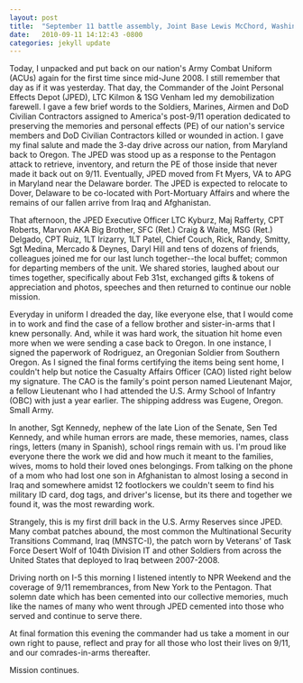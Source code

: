 ```yaml
---
layout: post
title:  "September 11 battle assembly, Joint Base Lewis McChord, Washington."
date:   2010-09-11 14:12:43 -0800
categories: jekyll update
---
```


Today, I unpacked and put back on our nation's Army Combat Uniform (ACUs) again for the first time since mid-June 2008. I still remember that day as if it was yesterday. That day, the Commander of the Joint Personal Effects Depot (JPED), LTC Kilmon & 1SG Venham led my demobilization farewell. I gave a few brief words to the Soldiers, Marines, Airmen and DoD Civilian Contractors assigned to America's post-9/11 operation dedicated to preserving the memories and personal effects (PE) of our nation's service members and DoD Civilian Contractors killed or wounded in action. I gave my final salute and made the 3-day drive across our nation, from Maryland back to Oregon. The JPED was stood up as a response to the Pentagon attack to retrieve, inventory, and return the PE of those inside that never made it back out on 9/11. Eventually, JPED moved from Ft Myers, VA to APG in Maryland near the Delaware border. The JPED is expected to relocate to Dover, Delaware to be co-located with Port-Mortuary Affairs and where the remains of our fallen arrive from Iraq and Afghanistan.

That afternoon, the JPED Executive Officer LTC Kyburz, Maj Rafferty, CPT Roberts, Marvon AKA Big Brother, SFC (Ret.) Craig & Waite, MSG (Ret.) Delgado, CPT Ruiz, 1LT Irizarry, 1LT Patel, Chief Couch, Rick, Randy, Smitty, Sgt Medina, Mercado & Deynes, Daryl Hill and tens of dozens of friends, colleagues joined me for our last lunch together--the local buffet; common for departing members of the unit. We shared stories, laughed about our times together, specifically about Feb 31st, exchanged gifts & tokens of appreciation and photos, speeches and then returned to continue our noble mission.

Everyday in uniform I dreaded the day, like everyone else, that I would come in to work and find the case of a fellow brother and sister-in-arms that I knew personally. And, while it was hard work, the situation hit home even more when we were sending a case back to Oregon. In one instance, I signed the paperwork of Rodriguez, an Oregonian Soldier from Southern Oregon. As I signed the final forms certifying the items being sent home, I couldn't help but notice the Casualty Affairs Officer (CAO) listed right below my signature. The CAO is the family's point person named Lieutenant Major, a fellow Lieutenant who I had attended the U.S. Army School of Infantry (OBC) with just a year earlier. The shipping address was Eugene, Oregon. Small Army.

In another, Sgt Kennedy, nephew of the late Lion of the Senate, Sen Ted Kennedy, and while human errors are made, these memories, names, class rings, letters (many in Spanish), school rings remain with us. I'm proud like everyone there the work we did and how much it meant to the families, wives, moms to hold their loved ones belongings. From talking on the phone of a mom who had lost one son in Afghanistan to almost losing a second in Iraq and somewhere amidst 12 footlockers we couldn't seem to find his military ID card, dog tags, and driver's license, but its there and together we found it, was the most rewarding work.

Strangely, this is my first drill back in the U.S. Army Reserves since JPED. Many combat patches abound, the most common the Multinational Security Transitions Command, Iraq (MNSTC-I), the patch worn by Veterans' of Task Force Desert Wolf of 104th Division IT and other Soldiers from across the United States that deployed to Iraq between 2007-2008.

Driving north on I-5 this morning I listened intently to NPR Weekend and the coverage of 9/11 remembrances, from New York to the Pentagon. That solemn date which has been cemented into our collective memories, much like the names of many who went through JPED cemented into those who served and continue to serve there.

At final formation this evening the commander had us take a moment in our own right to pause, reflect and pray for all those who lost their lives on 9/11, and our comrades-in-arms thereafter.

Mission continues.
